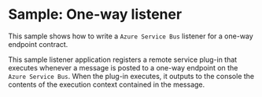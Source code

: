 # Sample: One-way listener

This sample shows how to write a `Azure Service Bus` listener for a one-way endpoint contract.

This sample listener application registers a remote service plug-in that executes whenever a message is posted to a one-way endpoint on the `Azure Service Bus`. When the plug-in executes, it outputs to the console the contents of the execution context contained in the message. 
